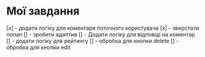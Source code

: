 # Мої завдання

[x] - додати логіку для коментаря поточного користувача
[x] - зверстати попап
[] - зробити адаптив
[] - Додати логіку для відповіді на коментар
[] - додати логіку для рейтингу
[] - обробка для кнопки delete
[] - обробка для кнопки edit
